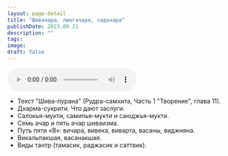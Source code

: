 ```yaml
---
layout: page-detail
title: "Шивачара, лингачара, садачара"
publishDate: 2023.09.21
description: ""
tags:
image:
draft: false
---
```


<audio title="2023.09.21 - Шивачара, лингачара, садачара.mp3" src="/upload/iblock/658/xt7mar2isrp2v8177ao9j8e3atz7381t.mp3" controls=""></audio>

* Текст "Шива-пурана" (Рудра-самхита, Часть 1 "Творение", глава 11).
* Дхарма-сукрити. Что дают заслуги.
* Салокья-мукти, самипья-мукти и саюджья-мукти.
* Семь ачар и пять ачар шиваизма.
* Путь пяти «В»: вичара, вивека, виварта, васаны, виджняна.
* Викальпакшая, васанакшая.
* Виды тантр (тамасик, раджасик и саттвик).

  
